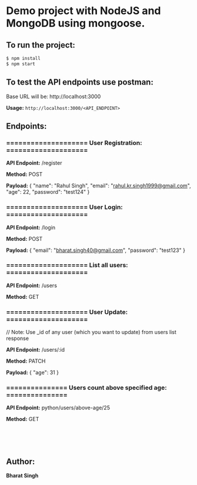 # Demo project with NodeJS and MongoDB using mongoose.

## To run the project:
```bash
$ npm install
$ npm start
```

## To test the API endpoints use postman:
Base URL will be: http://localhost:3000

**Usage:** `http://localhost:3000/<API_ENDPOINT>`


## Endpoints:
### ==================== User Registration: ====================

**API Endpoint:** /register

**Method:** POST

**Payload:**
{
    "name": "Rahul Singh",
    "email": "rahul.kr.singh1999@gmail.com",
    "age": 22,
    "password": "test124"
}



### ==================== User Login: ====================

**API Endpoint:** /login

**Method:** POST

**Payload:**
{
    "email": "bharat.singh40@gmail.com",
    "password": "test123"
}



### ==================== List all users: ====================

**API Endpoint:** /users

**Method:** GET



### ==================== User Update: ====================
// Note: Use _id of any user (which you want to update) from users list response

**API Endpoint:** /users/:id

**Method:** PATCH

**Payload:**
{
    "age": 31
}



### =============== Users count above specified age: ===============

**API Endpoint:** python/users/above-age/25

**Method:** GET

<br/>
<br/>
<br/>

## Author:
**Bharat Singh**
